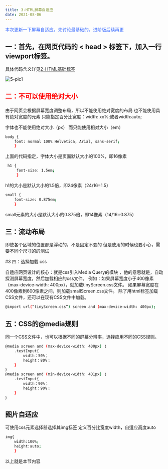 ```yaml
---
title: 3-HTML屏幕自适应
date: 2021-08-06
---
```


<p style="color:#36F;">本次更新一下屏幕自适应，先讨论最基础的，进阶版后续再更</p>

## 一：首先，在网页代码的 &lt; head &gt; 标签下，加入一行viewport标签。
具体代码含义详见[2-HTML基础标签](https://hexo-4grmu8ecde66adf2-1306730064.ap-shanghai.app.tcloudbase.com/2021/08/01/2/)

![5-pic1](https://hexo-4grmu8ecde66adf2-1306730064.tcloudbaseapp.com/pic/5-pic1.png)

## <p style="color:#F00">二：不可以使用绝对大小</p>

由于网页会根据屏幕宽度调整布局，所以不能使用绝对宽度的布局
也不能使用具有绝对宽度的元素
只能指定百分比宽度：width: xx%;或者width:auto;

字体也不能使用绝对大小（px）
而只能使用相对大小（em）
``` bash
body {
    font: normal 100% Helvetica, Arial, sans-serif;
    }
```
上面的代码指定，字体大小是页面默认大小的100%，即16像素
``` bash
 h1 {
     font-size: 1.5em;
     }
```
h1的大小是默认大小的1.5倍，即24像素（24/16=1.5）
``` bash
small {
    font-size: 0.875em;
    }
```
small元素的大小是默认大小的0.875倍，即14像素（14/16=0.875）


## 三：流动布局

即使各个区域的位置都是浮动的，不是固定不变的
但是使用的时候也要小心，需要不同个尺寸的的测试

#3 四：选择加载 css

自适应网页设计的核心：就是css引入Media Query的模块 ，他的意思就是，自动探测屏幕宽度，然后加载相应的css文件。
例如：如果屏幕宽度小于400像素（max-device-width: 400px），就加载tinyScreen.css文件。
如果屏幕宽度在400像素到600像素之间，则加载smallScreen.css文件。
除了用html标签加载CSS文件，还可以在现有CSS文件中加载。
``` bash
@import url(“tinyScreen.css”) screen and (max-device-width: 400px);
```
## 五：CSS的@media规则

同一个CSS文件中，也可以根据不同的屏幕分辨率，选择应用不同的CSS规则。
``` bash
@media screen and (max-device-width: 400px) ｛
	.testInput{
		width：50%；
		height：80%；
	}
｝
@media screen and (min-device-width: 401px) ｛
	.testInput{
		width：90%；
		height：90%；
	}
｝
```

## 图片自适应

可使用css元素选择器选择其img标签
定义百分比宽度width，自适应高度auto
``` bash
img{
	width:100%;
	height:auto;
	}
```

以上就是本节内容